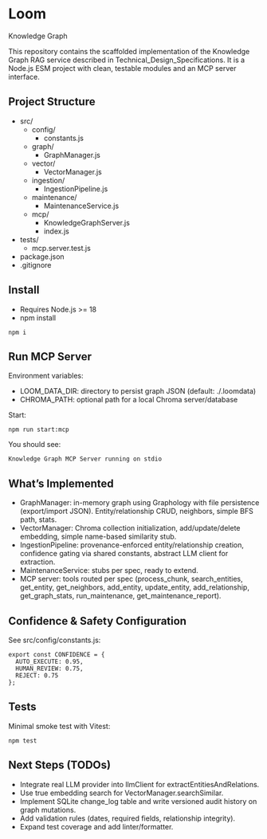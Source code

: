 # Loom

Knowledge Graph

This repository contains the scaffolded implementation of the Knowledge Graph RAG service described in Technical_Design_Specifications. It is a Node.js ESM project with clean, testable modules and an MCP server interface.

## Project Structure

- src/
  - config/
    - constants.js
  - graph/
    - GraphManager.js
  - vector/
    - VectorManager.js
  - ingestion/
    - IngestionPipeline.js
  - maintenance/
    - MaintenanceService.js
  - mcp/
    - KnowledgeGraphServer.js
    - index.js
- tests/
  - mcp.server.test.js
- package.json
- .gitignore

## Install

- Requires Node.js >= 18
- npm install

```
npm i
```

## Run MCP Server

Environment variables:
- LOOM_DATA_DIR: directory to persist graph JSON (default: ./.loomdata)
- CHROMA_PATH: optional path for a local Chroma server/database

Start:
```
npm run start:mcp
```

You should see:
```
Knowledge Graph MCP Server running on stdio
```

## What’s Implemented

- GraphManager: in-memory graph using Graphology with file persistence (export/import JSON). Entity/relationship CRUD, neighbors, simple BFS path, stats.
- VectorManager: Chroma collection initialization, add/update/delete embedding, simple name-based similarity stub.
- IngestionPipeline: provenance-enforced entity/relationship creation, confidence gating via shared constants, abstract LLM client for extraction.
- MaintenanceService: stubs per spec, ready to extend.
- MCP server: tools routed per spec (process_chunk, search_entities, get_entity, get_neighbors, add_entity, update_entity, add_relationship, get_graph_stats, run_maintenance, get_maintenance_report).

## Confidence & Safety Configuration

See src/config/constants.js:
```
export const CONFIDENCE = {
  AUTO_EXECUTE: 0.95,
  HUMAN_REVIEW: 0.75,
  REJECT: 0.75
};
```

## Tests

Minimal smoke test with Vitest:
```
npm test
```

## Next Steps (TODOs)

- Integrate real LLM provider into llmClient for extractEntitiesAndRelations.
- Use true embedding search for VectorManager.searchSimilar.
- Implement SQLite change_log table and write versioned audit history on graph mutations.
- Add validation rules (dates, required fields, relationship integrity).
- Expand test coverage and add linter/formatter.
